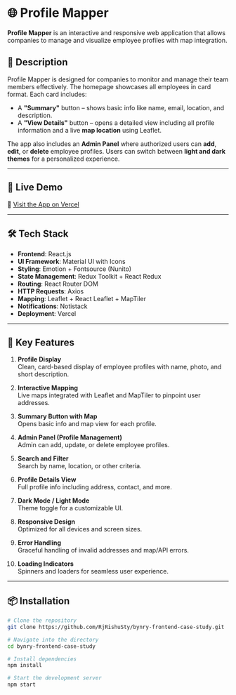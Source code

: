 # 🌐 Profile Mapper

**Profile Mapper** is an interactive and responsive web application that allows companies to manage and visualize employee profiles with map integration.

## 📝 Description

Profile Mapper is designed for companies to monitor and manage their team members effectively. The homepage showcases all employees in card format. Each card includes:

- A **"Summary"** button – shows basic info like name, email, location, and description.
- A **"View Details"** button – opens a detailed view including all profile information and a live **map location** using Leaflet.

The app also includes an **Admin Panel** where authorized users can **add**, **edit**, or **delete** employee profiles. Users can switch between **light and dark themes** for a personalized experience.

---

## 🚀 Live Demo

🔗 [Visit the App on Vercel](https://bynry-frontend-case-study-ten.vercel.app/)

---

## 🛠️ Tech Stack

- **Frontend**: React.js
- **UI Framework**: Material UI with Icons
- **Styling**: Emotion + Fontsource (Nunito)
- **State Management**: Redux Toolkit + React Redux
- **Routing**: React Router DOM
- **HTTP Requests**: Axios
- **Mapping**: Leaflet + React Leaflet + MapTiler
- **Notifications**: Notistack
- **Deployment**: Vercel

---

## 🔑 Key Features

1. **Profile Display**  
   Clean, card-based display of employee profiles with name, photo, and short description.

2. **Interactive Mapping**  
   Live maps integrated with Leaflet and MapTiler to pinpoint user addresses.

3. **Summary Button with Map**  
   Opens basic info and map view for each profile.

4. **Admin Panel (Profile Management)**  
   Admin can add, update, or delete employee profiles.

5. **Search and Filter**  
   Search by name, location, or other criteria.

6. **Profile Details View**  
   Full profile info including address, contact, and more.

7. **Dark Mode / Light Mode**  
   Theme toggle for a customizable UI.

8. **Responsive Design**  
   Optimized for all devices and screen sizes.

9. **Error Handling**  
   Graceful handling of invalid addresses and map/API errors.

10. **Loading Indicators**  
    Spinners and loaders for seamless user experience.

---

## 📦 Installation

```bash
# Clone the repository
git clone https://github.com/RjRishuSty/bynry-frontend-case-study.git

# Navigate into the directory
cd bynry-frontend-case-study

# Install dependencies
npm install

# Start the development server
npm start
